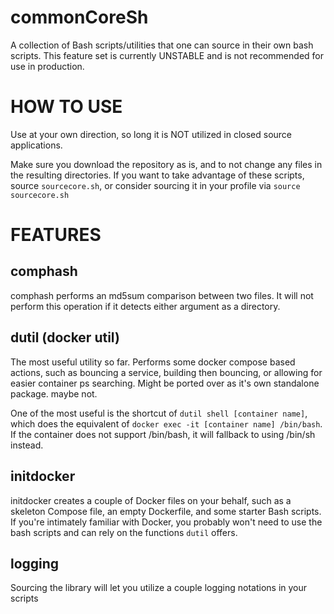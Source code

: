 # commonCoreSh
A collection of Bash scripts/utilities that one can source in their own bash scripts. This feature set is currently UNSTABLE and is not recommended for use in production.

# HOW TO USE
Use at your own direction, so long it is NOT utilized in closed source applications.

Make sure you download the repository as is, and to not change any files in the resulting directories.
If you want to take advantage of these scripts, source `sourcecore.sh`, or consider sourcing it in your profile via `source sourcecore.sh`

# FEATURES
## comphash
comphash performs an md5sum comparison between two files. It will not perform this operation if it detects either argument as a directory.

## dutil (docker util)
The most useful utility so far. Performs some docker compose based actions, such as bouncing a service, building then bouncing, or allowing for easier container ps searching.
Might be ported over as it's own standalone package. maybe not.

One of the most useful is the shortcut of `dutil shell [container name]`, which does the equivalent of `docker exec -it [container name] /bin/bash`. If the container does not support /bin/bash, it will fallback to using /bin/sh instead.

## initdocker
initdocker creates a couple of Docker files on your behalf, such as a skeleton Compose file, an empty Dockerfile, and some starter Bash scripts.
If you're intimately familiar with Docker, you probably won't need to use the bash scripts and can rely on the functions `dutil` offers.

## logging
Sourcing the library will let you utilize a couple logging notations in your scripts